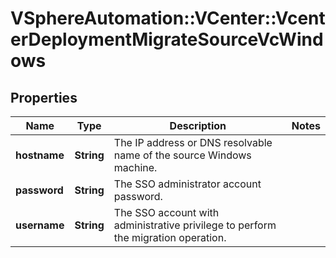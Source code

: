 # VSphereAutomation::VCenter::VcenterDeploymentMigrateSourceVcWindows

## Properties
Name | Type | Description | Notes
------------ | ------------- | ------------- | -------------
**hostname** | **String** | The IP address or DNS resolvable name of the source Windows machine. | 
**password** | **String** | The SSO administrator account password. | 
**username** | **String** | The SSO account with administrative privilege to perform the migration operation. | 


